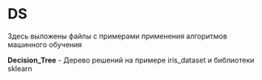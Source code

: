 # DS
Здесь выложены файлы с примерами применения алгоритмов машинного обучения

<b>Decision_Tree</b> -  Дерево решений на примере iris_dataset и библиотеки sklearn
